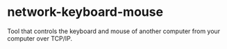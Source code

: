 # network-keyboard-mouse
Tool that controls the keyboard and mouse of another computer from your computer over TCP/IP.
